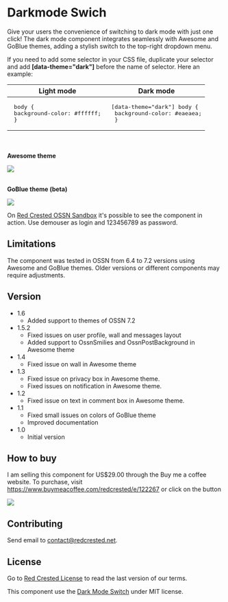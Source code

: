 # Darkmode Swich

Give your users the convenience of switching to dark mode with just one click! The dark mode component integrates seamlessly with Awesome and GoBlue themes, adding a stylish switch to the top-right dropdown menu.

If you need to add some selector in your CSS file, duplicate your selector and add  **[data-theme="dark"]** before the name of selector. Here an example:

| **Light mode**                                     | **Dark mode**                                                |
|-------------------------------------------------------------|-------------------------------------------------------------|
|<pre> body {<br>     background-color: #ffffff; <br> } </pre>| <pre>[data-theme="dark"] body {<br>     background-color: #eaeaea;<br> } </pre>|

<br><br>
**Awesome theme**

 ![](https://www.redcrested.net/components/DarkmodeSwitcher/DarkmodeSwitcher-awesome-1.gif)
<br><br>

**GoBlue theme (beta)**

 ![](https://www.redcrested.net/components/DarkmodeSwitcher/DarkmodeSwitcher-goblue.gif)

On [Red Crested OSSN Sandbox](https://www.redcrested.net/ossn) it's possible to see the component in action. Use demouser as login and 123456789 as password.

## Limitations

The component was tested in OSSN from 6.4 to 7.2 versions using Awesome and GoBlue themes. Older versions or different components may require adjustments.

## Version

- 1.6
    - Added support to themes of OSSN 7.2 
- 1.5.2
    - Fixed issues on user profile, wall and messages layout
    - Added support to OssnSmilies and OssnPostBackground in Awesome theme
- 1.4
    - Fixed issue on wall in Awesome theme
- 1.3
    - Fixed issue on privacy box in Awesome theme. 
    - Fixed issues on notification in Awesome theme. 
- 1.2 
    - Fixed issue on text in comment box in Awesome theme.
- 1.1
    - Fixed small issues on colors of GoBlue theme 
    - Improved documentation
- 1.0
    - Initial version

## How to buy

I am selling this component for US$29.00 through the Buy me a coffee website. To purchase, visit https://www.buymeacoffee.com/redcrested/e/122267 or click on the button 

[![](https://redcrested.net/res/img/button.png)](https://www.buymeacoffee.com/redcrested/e/122267)

## Contributing

Send email to [contact@redcrested.net](contact@redcrested.net).

## License

Go to [Red Crested License](http://www.redcrested.net/license) to read the last version of our terms.

This component use the [Dark Mode Switch](https://github.com/coliff/dark-mode-switch) under MIT license.
